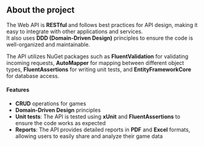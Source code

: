 ## About the project

The Web API is **RESTful** and follows best practices for API design, making it easy to integrate with other applications and services.  
It also uses **DDD (Domain-Driven Design)** principles to ensure the code is well-organized and maintainable.

The API utilizes NuGet packages such as **FluentValidation** for validating incoming requests, **AutoMapper** for mapping between different object types, **FluentAssertions** for writing unit tests, and **EntityFrameworkCore** for database access.

#### Features

- **CRUD** operations for games
- **Domain-Driven Design** principles
- **Unit tests**: The API is tested using **xUnit** and **FluentAssertions** to ensure the code works as expected
- **Reports**: The API provides detailed reports in **PDF** and **Excel** formats, allowing users to easily share and analyze their game data
